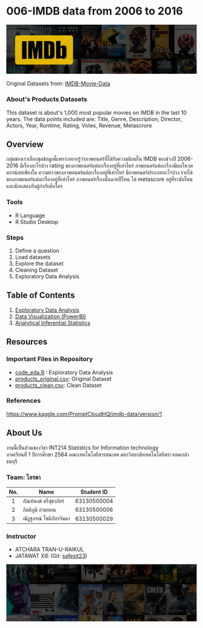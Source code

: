 # 006-IMDB data from 2006 to 2016

![image](./images/imdb.png)

Original Datasets from: [IMDB-Movie-Data](./IMDB-Movie-Data.csv)

### About's Products Datasets

This dataset is about's 1,000 most popular movies on IMDB in the last 10 years. The data points included are: Title, Genre, Description, Director, Actors, Year, Runtime, Rating, Votes, Revenue, Metascrore

## Overview

กลุ่มของเราเลือกชุดข้อมูลนี้เพราะอยากรู้ว่าภาพยนตร์ที่ได้รับความนิยมใน IMDB ของช่วงปี 2006-2016 มีเรื่องอะไรบ้าง rating ของภาพยนตร์แต่ละเรื่องอยู่ที่เท่าไหร่ ภาพยนตร์แต่ละเรื่องมีผลโหวตมากน้อยเพียงใด ความยาวของภาพยนตร์แต่ละเรื่องอยู่ที่เท่าไหร่ มีภาพยนตร์ประเภทอะไรบ้าง รายได้ของภาพยนตร์แต่ละเรื่องอยู่ที่เท่าไหร่ ภาพยนตร์เรื่องนั้นฉายปีไหน ได้ metascore อยู่ที่ระดับไหน และนักแสดงกับผู้กำกับคือใคร

### Tools

- R Language
- R Studio Desktop

### Steps

1. Define a question <br/>
2. Load datasets <br/>
3. Explore the dataset <br/>
4. Cleaning Dataset <br/>
5. Exploratory Data Analysis

## Table of Contents

1. [Exploratory Data Analysis](./IMDB-Movie-Data.md)
2. [Data Visualization (PowerBI)](https://app.powerbi.com/view?r=eyJrIjoiMDIxOGY5MmUtY2Y2NC00N2YzLTk4OTktYWNhZjYxM2U5ZDc1IiwidCI6IjZmNDQzMmRjLTIwZDItNDQxZC1iMWRiLWFjMzM4MGJhNjMzZCIsImMiOjEwfQ%3D%3D)
3. [Analytical Inferential Statistics](./Hypothesis-Testing.md)

## Resources

### Important Files in Repository

- [code_eda.R](./code_eda.R) : Exploratory Data Analysis
- [products_original.csv](./products_original.csv): Original Dataset
- [products_clean.csv](./products_original.csv): Clean Dataset

### References

https://www.kaggle.com/PromptCloudHQ/imdb-data/version/1

## About Us

งานนี้เป็นส่วนของวิชา INT214 Statistics for Information technology <br/> ภาคเรียนที่ 1 ปีการศึกษา 2564 คณะเทคโนโลยีสารสนเทศ มหาวิทยาลัยเทคโนโลยีพระจอมเกล้าธนบุรี

### Team: ไอรดา


|No.| Name                   | Student ID     |
|:-:| ---------------------- | -------------- |
| 1 | กัณฑ์พงษ์ ศรีสุธาภัทร์      | 63130500004    |
| 2 | กิตติภูมิ อ่วมทอน          | 63130500006    |
| 3 | ณัฏฐกรณ์ โชติภัทรจินดา    | 63130500029    |

### Instructor
- ATCHARA TRAN-U-RAIKUL
- JATAWAT XIE (Git: [safesit23](https://github.com/safesit23))

![image](./images/bar.png)


